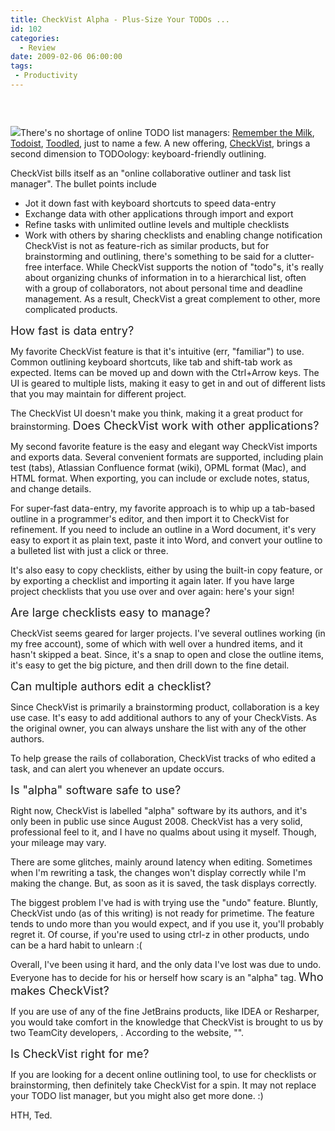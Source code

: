 ```yaml
---
title: CheckVist Alpha - Plus-Size Your TODOs ...
id: 102
categories:
  - Review
date: 2009-02-06 06:00:00
tags:
 - Productivity
---
```


<span style="font-size:180%;"> </span>

[![](https://tedhusted.files.wordpress.com/2009/02/f4a79-checkvist.png?w=300)](https://tedhusted.files.wordpress.com/2009/02/f4a79-checkvist.png)There's no shortage of online TODO list managers: [Remember the Milk](http://www.rememberthemilk.com/), [Todoist](http://todoist.com/), [Toodled](http://www.toodledo.com/), just to name a few. A new offering, [CheckVist](http://checkvist.com/), brings a second dimension to TODOology: keyboard-friendly outlining.

CheckVist bills itself as an "online collaborative outliner and task list manager". The bullet points include

*   Jot it down fast with keyboard shortcuts to speed data-entry
*   Exchange data with other applications through import and export
*   Refine tasks with unlimited outline levels and multiple checklists
*   Work with others by sharing checklists and enabling change notification
CheckVist is not as feature-rich as similar products, but for brainstorming and outlining, there's something to be said for a clutter-free interface. While CheckVist supports the notion of "todo"s, it's really about organizing chunks of information in to a hierarchical list, often with a group of collaborators, not about personal time and deadline management. As a result, CheckVist a great complement to other, more complicated products.

<span style="font-size:130%;">How fast is data entry?</span>

My favorite CheckVist feature is that it's intuitive (err, "familiar") to use. Common outlining keyboard shortcuts, like tab and shift-tab work as expected. Items can be moved up and down with the Ctrl+Arrow keys. The UI is geared to multiple lists, making it easy to get in and out of different lists that you may maintain for different project.

The CheckVist UI doesn't make you think, making it a great product for brainstorming.
<span style="font-size:130%;">
Does CheckVist work with other applications?</span>

My second favorite feature is the easy and elegant way CheckVist imports and exports data. Several convenient formats are supported, including plain test (tabs), Atlassian Confluence format (wiki), OPML format (Mac), and HTML format. When exporting, you can include or exclude notes, status, and change details.

For super-fast data-entry, my favorite approach is to whip up a tab-based outline in a programmer's editor, and then import it to CheckVist for refinement. If you need to include an outline in a Word document, it's very easy to export it as plain text, paste it into Word, and convert your outline to a bulleted list with just a click or three.

It's also easy to copy checklists, either by using the built-in copy feature, or by exporting a checklist and importing it again later. If you have large project checklists that you use over and over again: here's your sign!

<span style="font-size:130%;">Are large checklists easy to manage?</span>

CheckVist seems geared for larger projects. I've several outlines working (in my free account), some of which with well over a hundred items, and it hasn't skipped a beat. Since, it's a snap to open and close the outline items, it's easy to get the big picture, and then drill down to the fine detail.

<span style="font-size:130%;">Can multiple authors edit a checklist?</span>

Since CheckVist is primarily a brainstorming product, collaboration is a key use case. It's easy to add additional authors to any of your CheckVists. As the original owner, you can always unshare the list with any of the other authors.

To help grease the rails of collaboration, CheckVist tracks of who edited a task, and can alert you whenever an update occurs.

<span style="font-size:130%;">Is "alpha" software safe to use?</span>

Right now, CheckVist is labelled "alpha" software by its authors, and it's only been in public use since August 2008\. CheckVist has a very solid, professional feel to it, and I have no qualms about using it myself. Though, your mileage may vary.

There are some glitches, mainly around latency when editing. Sometimes when I'm rewriting a task, the changes won't display correctly while I'm making the change. But, as soon as it is saved, the task displays correctly.

The biggest problem I've had is with trying use the "undo" feature. Bluntly, CheckVist undo (as of this writing) is not ready for primetime. The feature tends to undo more than you would expect, and if you use it, you'll probably regret it. Of course, if you're used to using ctrl-z in other products, undo can be a hard habit to unlearn :(

Overall, I've been using it hard, and the only data I've lost was due to undo. Everyone has to decide for his or herself how scary is an "alpha" tag.
<span style="font-size:130%;">
Who makes CheckVist?</span>

If you are use of any of the fine JetBrains products, like IDEA or Resharper, you would take comfort in the knowledge that CheckVist is brought to us by two TeamCity developers, . According to the website, "".

<span style="font-size:130%;">Is CheckVist right for me?</span>

If you are looking for a decent online outlining tool, to use for checklists or brainstorming, then definitely take CheckVist for a spin. It may not replace your TODO list manager, but you might also get more done. :)

HTH, Ted.